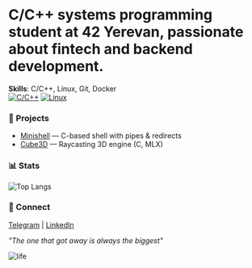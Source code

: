  
# C/C++ systems programming student at 42 Yerevan, passionate about fintech and backend development.

**Skills**: C/C++, Linux, Git, Docker  
[![C/C++](https://img.shields.io/badge/-C%2FC++-00599C?style=flat&logo=c%2B%2B&logoColor=white)](https://github.com/KirVoz) [![Linux](https://img.shields.io/badge/-Linux-FCC624?style=flat&logo=linux&logoColor=black)](https://github.com/KirVoz)

### 📌 Projects  
- [Minishell](https://github.com/KirVoz/minishell) — C-based shell with pipes & redirects  
- [Cube3D](https://github.com/KirVoz/cub3d) — Raycasting 3D engine (C, MLX)  

### 📊 Stats  
![Top Langs](https://github-readme-stats.vercel.app/api/top-langs/?username=KirVoz&layout=compact&theme=tokyonight&langs_count=3)

### 🤝 Connect  
[Telegram](https://t.me/ykiso) | [LinkedIn](https://linkedin.com/in/kirill-voznesenskii-633561299/)

_"The one that got away is always the biggest"_

![life](https://media2.giphy.com/media/v1.Y2lkPTc5MGI3NjExbHBsajhha281bzAxNWluOTlheWtnNnJybjV4dzA3M3EyZTVidzFtbyZlcD12MV9pbnRlcm5hbF9naWZfYnlfaWQmY3Q9Zw/Pp7BFTh30anDy/giphy.gif)
